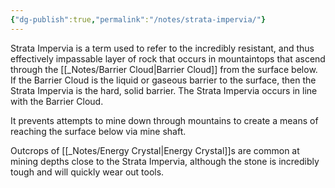 ```yaml
---
{"dg-publish":true,"permalink":"/notes/strata-impervia/"}
---
```



Strata Impervia is a term used to refer to the incredibly resistant, and thus effectively impassable layer of rock that occurs in mountaintops that ascend through the [[_Notes/Barrier Cloud\|Barrier Cloud]] from the surface below. 
If the Barrier Cloud is the liquid or gaseous barrier to the surface, then the Strata Impervia is the hard, solid barrier. The Strata Impervia occurs in line with the Barrier Cloud. 

It prevents attempts to mine down through mountains to create a means of reaching the surface below via mine shaft. 

Outcrops of [[_Notes/Energy Crystal\|Energy Crystal]]s are common at mining depths close to the Strata Impervia, although the stone is incredibly tough and will quickly wear out tools.

